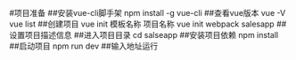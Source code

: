 #项目准备
##安装vue-cli脚手架
     npm install -g vue-cli
##查看vue版本 
    vue -V 
    vue list
##创建项目 vue init 模板名称 项目名称
    vue init webpack salesapp
##设置项目描述信息
##进入项目目录
    cd salseapp
##安装项目依赖
    npm install
##启动项目
    npm run dev
##输入地址运行
